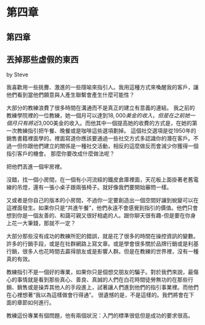 # 第四章

## 第四章

## 丟掉那些虛假的東西

by Steve

我喜歡用一些挑釁、激進的一些隱喻來指引人。我用這種方式來喚醒我的客戶，讓他們看到當他們願意與人產生聯繫會產生什麼可能性？

大部分的教練浪費了很多時間在溝通而不是真正的建立有意義的連結。 我之前的教練學院裡的一位教練，她一個月可以達到$18,000美金的收入，但是在之前她一個月只有將近$3,000美金的收入。而他其中一個提高她的收費的方式是，在她的第一次教練指引把午餐、晚餐或是咖啡這些選項劃掉。 這個社交選項是從1950年的銷售書籍裡面學的。裡面寫道你應該要通過一些社交方式多認識你的潛在客戶。不過一但你跟他們建立的關係是一種社交活動，相反的這麼做反而會減少你獲得一個指引客戶的機會。 那麼你要改成什麼做法呢？

把他們丟進一個牢房裡。

沒錯，找一個小房間，在一個有小河流經的鐵皮倉庫裡面，天花板上面掛著老舊電線的吊燈，還有一張小桌子跟兩張椅子。就好像我們要開始審問一樣。

又或者是你自己的版本的小房間，不過你一定要創造出一個空間好讓到蛻變可以在這裡面發生。如果你只是“共進午餐”，他們永遠不會感覺到指引的價值。他們只會想到你是一個友善的、和藹可親又很好相處的人。跟你聊天很有趣-但是要在你身上花一大筆錢，那就不一定？

大部分那些沒有成功的教練所犯的錯誤，就是花了很多的時間在操控資訊的變數。許多的行銷手段，或是在社群網路上寫文章。或是學會很多關於品牌行銷或是利基行銷，很多人也花時間去贏得朋友或是影響人群。但是在教練的世界裡，沒有一種真的有效。

教練指引不是一個好的專業，如果你只是個想交朋友的騙子。對於我們來說，最傷心的事情就是看到那些真心、善良、真誠的人們在白花時間徒勞無功的在那些行銷、銷售或是操弄其他人的手段進上，試著讓人們進到他們的指引事業裡。而他們在心裡想著“我以為這樣做會行得通”。 很遺憾的是，不是這樣的。我們將會在下面的章節如何進行。

教練這份專業有個問題，他有兩個狀況：入門的標準很低但是成功的要求很高。

